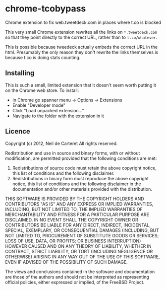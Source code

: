 chrome-tcobypass
================

Chrome extension to fix web.tweetdeck.com in places where t.co is blocked

This very small Chrome extension rewrites all the links on `*.tweetdeck.com` so
that they point directly to the correct URL, rather than to `t.co/whatever`.

This is possible because tweedeck actually embeds the correct URL in the html.
Presumably the only reason they don't rewrite the links themselves is because
t.co is doing stats counting.

Installing
----------
This is such a small, limited extension that it doesn't seem worth putting it on
the Chrome web store. To install:

*   In Chrome go spanner menu -> Options -> Extensions
*   Enable "Developer mode"
*   Click "Load unpacked extension..."
*   Navigate to the folder with the extension in it

Licence
-------
Copyright (c) 2012, Neil de Carteret
All rights reserved.

Redistribution and use in source and binary forms, with or without
modification, are permitted provided that the following conditions are met: 

1. Redistributions of source code must retain the above copyright notice, this
   list of conditions and the following disclaimer. 
2. Redistributions in binary form must reproduce the above copyright notice,
   this list of conditions and the following disclaimer in the documentation
   and/or other materials provided with the distribution. 

THIS SOFTWARE IS PROVIDED BY THE COPYRIGHT HOLDERS AND CONTRIBUTORS "AS IS" AND
ANY EXPRESS OR IMPLIED WARRANTIES, INCLUDING, BUT NOT LIMITED TO, THE IMPLIED
WARRANTIES OF MERCHANTABILITY AND FITNESS FOR A PARTICULAR PURPOSE ARE
DISCLAIMED. IN NO EVENT SHALL THE COPYRIGHT OWNER OR CONTRIBUTORS BE LIABLE FOR
ANY DIRECT, INDIRECT, INCIDENTAL, SPECIAL, EXEMPLARY, OR CONSEQUENTIAL DAMAGES
(INCLUDING, BUT NOT LIMITED TO, PROCUREMENT OF SUBSTITUTE GOODS OR SERVICES;
LOSS OF USE, DATA, OR PROFITS; OR BUSINESS INTERRUPTION) HOWEVER CAUSED AND
ON ANY THEORY OF LIABILITY, WHETHER IN CONTRACT, STRICT LIABILITY, OR TORT
(INCLUDING NEGLIGENCE OR OTHERWISE) ARISING IN ANY WAY OUT OF THE USE OF THIS
SOFTWARE, EVEN IF ADVISED OF THE POSSIBILITY OF SUCH DAMAGE.

The views and conclusions contained in the software and documentation are those
of the authors and should not be interpreted as representing official policies, 
either expressed or implied, of the FreeBSD Project.